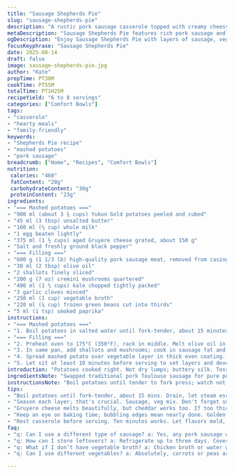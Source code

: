 ```yaml
---
title: "Sausage Shepherds Pie"
slug: "sausage-shepherds-pie"
description: "A rustic pork sausage casserole topped with creamy cheesy mashed potatoes, packed with sautéed vegetables and a hint of smoky paprika. Serves 6 to 8. Prep and cook in just under 1 hour 30 minutes. No gluten or nuts."
metaDescription: "Sausage Shepherds Pie features rich pork sausage and creamy mashed potatoes. Rustic and hearty, perfect for a crowd."
ogDescription: "Enjoy Sausage Shepherds Pie with layers of sausage, vegetables, and cheesy mashed potatoes. Comfort food at its best."
focusKeyphrase: "Sausage Shepherds Pie"
date: 2025-08-14
draft: false
image: sausage-shepherds-pie.jpg
author: "Kate"
prepTime: PT30M
cookTime: PT55M
totalTime: PT1H25M
recipeYield: "6 to 8 servings"
categories: ["Comfort Bowls"]
tags:
- "casserole"
- "hearty meals"
- "family-friendly"
keywords:
- "Shepherds Pie recipe"
- "mashed potatoes"
- "pork sausage"
breadcrumb: ["Home", "Recipes", "Comfort Bowls"]
nutrition: 
 calories: "460"
 fatContent: "28g"
 carbohydrateContent: "30g"
 proteinContent: "23g"
ingredients:
- "=== Mashed potatoes ==="
- "900 ml (about 3 ¾ cups) Yukon Gold potatoes peeled and cubed"
- "45 ml (3 tbsp) unsalted butter"
- "160 ml (⅔ cup) whole milk"
- "1 egg beaten lightly"
- "375 ml (1 ½ cups) aged Gruyere cheese grated, about 150 g"
- "Salt and freshly ground black pepper"
- "=== Filling ==="
- "600 g (1 1/3 lb) high-quality pork sausage meat, removed from casings if necessary"
- "30 ml (2 tbsp) olive oil"
- "2 shallots finely sliced"
- "200 g (7 oz) cremini mushrooms quartered"
- "400 ml (1 ⅔ cups) kale chopped tightly packed"
- "3 garlic cloves minced"
- "250 ml (1 cup) vegetable broth"
- "220 ml (¾ cup) frozen green beans cut into thirds"
- "5 ml (1 tsp) smoked paprika"
instructions:
- "=== Mashed potatoes ==="
- "1. Boil potatoes in salted water until fork-tender, about 15 minutes. Drain well; shake off excess steam or dry gently in warm pot. Mash immediately with butter to start melting and absorbing the fat. Slowly add milk while stirring; don’t skimp. Add beaten egg next for binding; mix just enough to combine without overworking. Fold in half the grated cheese along with salt and pepper to taste. Texture should be creamy but still hold shape when spooned. Reserve."
- "=== Filling ==="
- "2. Preheat oven to 175°C (350°F), rack in middle. Melt olive oil in large skillet over medium-high heat. Brown sausage meat, breaking up with spatula; about 6 minutes until caramelized and no more pink bits. Transfer to ovenproof casserole dish roughly 28 x 18 cm (11 x 7 in)."
- "3. In same pan, add shallots and mushrooms; cook in sausage fat and oil, stirring until edges turn deep golden, about 5 minutes. Season with salt, pepper, and smoked paprika here to wake flavors. Toss in kale and garlic, cook until kale softens but still bright green, 3 minutes. Deglaze skillet with vegetable broth, scraping browned bits from bottom—this makes all the flavor. Stir in frozen green beans; warm through for about 2 minutes. Pour veggie mix evenly over sausage in casserole; press lightly to compact."
- "4. Spread mashed potato over vegetable layer in thick even coating. Sprinkle remaining grated Gruyere across top surface. Place casserole in oven; bake 40–50 minutes. Look for bubbling edges and golden speckles forming on top, cheese slightly crusted but not burnt. If necessary, broil 2–3 minutes at end for extra color, watching carefully."
- "5. Let sit at least 10 minutes before serving to set layers and develop flavors. Cut into squares; serve with sharp green salad or simple pickles to cut richness."
introduction: "Potatoes cooked right. Not dry lumps; buttery silk. Toss in a beaten egg for structure — keeps it firm but smooth under fork pressure. Sausage beaten up in pan with sharp shallots, earthy mushrooms, and kale for greenery instead of cabbage. Smoked paprika for a whisper of heat, not overpowering, just a tease on the nose. Green beans keep a snap — frozen work fine here, no mush needed. Layer flavors; sausage sits below vegetables, all under cheesy potato blanket. Bake until golden, bubbling signals done. Let rest before digging in — layers need time to marry, patience pays off. Chunky, cozy, makes a batch; feeds hungry crew or saves for next day."
ingredientsNote: "Swapped traditional pork Toulouse sausage for pure pork sausage meat — easier to break apart and spread evenly. Replaced cheddar with Gruyere; melts better, adds nuttier note and less sharpness. Used kale instead of cabbage for texture contrast and vibrant color. Butter and milk adjusted slightly to keep mash creamy without runny. Egg incorporation helps firm topping, especially if mash is a bit wet. Smoked paprika replaces plain for subtle smoky warmth, complementary to pork. Frozen green beans swapped in for peas — just as sweet but hold firmer. Use Yukon Gold potatoes for fluffy but buttery finish. If no vegetable broth, chicken broth or water with bouillon cube works. Never use cold milk straight from fridge; warm milk blends better."
instructionsNote: "Boil potatoes until tender to fork press; watch not to overcook or potatoes become waterlogged. Mash hot with butter right away to anchor fats—critical for creamy texture. Adding egg is unusual but prevents topping from breaking during bake. Brown sausage until dark spots form, caramelization builds complex flavors and browning bits help seasoning. De-glazing pan ensures no flavor lost. Saute vegetables until softened but not mushy — kale should retain some texture; you do not want soggy layers. Check seasoning constantly, adjust salt carefully due to cheese and broth salt content. Spread mashed potatoes thickly for insulation; thin layers dry out when baking. Cheese topping adds color and taste — do not skip. Baking until bubbling is key; top should resist knife but melt buttery when pierced. Rest casserole to firm layers before serving; keeps clean cuts and flavors meld properly."
tips:
- "Boil potatoes until fork-tender, about 15 mins. Drain, let steam escape. Mash while hot for creamy texture. Add butter first, then warm milk slowly."
- "Season each layer; that's crucial. Sausage, veg mix. Don't forget smoked paprika; it adds depth. Layering flavors? Essential for a cohesive dish."
- "Gruyere cheese melts beautifully, but cheddar works too. If too thick, loosen mash with warm milk. Remember, consistency matters. Cheese on top? A must."
- "Keep an eye on baking time; bubbling edges mean nearly done. Golden speckles on cheese surface is a good sign. Broil briefly for more color."
- "Rest casserole before serving. Ten minutes works. Let flavors meld, makes cutting easier. If too dense, loosen mash before spreading."
faq:
- "q: Can I use a different type of sausage? a: Yes, any pork sausage works. Spicy adds a kick. Chicken sausage? Looser texture, adjust seasoning accordingly."
- "q: How can I store leftovers? a: Refrigerate up to three days. Cover tightly. To reheat, warm slowly in oven to keep layers intact, avoid sogginess."
- "q: What if I don’t have vegetable broth? a: Chicken broth or water with bouillon cube work fine. Or just use water, not ideal but works."
- "q: Can I use different vegetables? a: Absolutely, carrots or peas are good subs. Just keep texture in mind. Never overcook, avoid mushiness."

---
```

